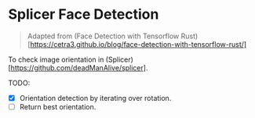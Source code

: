 # Splicer Face Detection

> Adapted from (Face Detection with Tensorflow Rust)[https://cetra3.github.io/blog/face-detection-with-tensorflow-rust/]

To check image orientation in (Splicer)[https://github.com/deadManAlive/splicer].

TODO:

- [x] Orientation detection by iterating over rotation.
- [ ] Return best orientation.